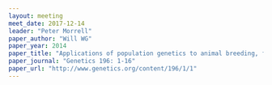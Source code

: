 ```yaml
---
layout: meeting
meet_date: 2017-12-14
leader: "Peter Morrell"
paper_author: "Will WG"
paper_year: 2014
paper_title: "Applications of population genetics to animal breeding, from wright, fisher and lush to genomic prediction"
paper_journal: "Genetics 196: 1-16"
paper_url: "http://www.genetics.org/content/196/1/1"
---
```

